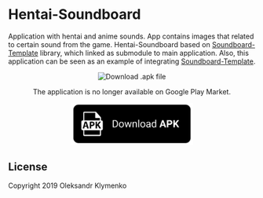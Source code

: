 # Hentai-Soundboard
Application with hentai and anime sounds.
App contains images that related to certain sound from the game.
Hentai-Soundboard based on [Soundboard-Template](https://github.com/ZephyrVentum/Soundboard-Template) library, which linked as submodule to main application. Also, this application can be seen as an example of integrating [Soundboard-Template](https://github.com/ZephyrVentum/Soundboard-Template).

<div align="center">
<img src="preview.png" alt="Download .apk file"><br>

The application is no longer available on Google Play Market.

<a href="https://github.com/ZephyrVentum/Hentai-Soundboard/raw/master/HentaiSoundboard.apk">
<img src="download.png" alt="Download .apk file" width="250">
</a>
</div>

## License
Copyright 2019 Oleksandr Klymenko

